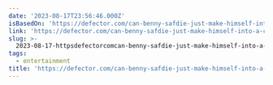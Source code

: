 ```yaml
---
date: '2023-08-17T23:56:46.000Z'
isBasedOn: 'https://defector.com/can-benny-safdie-just-make-himself-into-a-character-actor'
link: 'https://defector.com/can-benny-safdie-just-make-himself-into-a-character-actor'
slug: >-
  2023-08-17-httpsdefectorcomcan-benny-safdie-just-make-himself-into-a-character-actor
tags:
  - entertainment
title: 'https://defector.com/can-benny-safdie-just-make-himself-into-a-character-actor'
---
```


